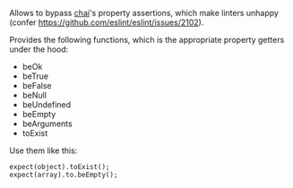 Allows to bypass [chai](https://github.com/chaijs/chai)'s property assertions, which make linters unhappy (confer https://github.com/eslint/eslint/issues/2102).

Provides the following functions, which is the appropriate property
getters under the hood:

- beOk
- beTrue
- beFalse
- beNull
- beUndefined
- beEmpty
- beArguments
- toExist


Use them like this:

```
expect(object).toExist();
expect(array).to.beEmpty();
```
